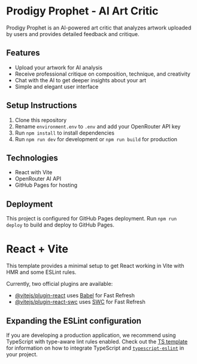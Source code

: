 # Prodigy Prophet - AI Art Critic

Prodigy Prophet is an AI-powered art critic that analyzes artwork uploaded by users and provides detailed feedback and critique.

## Features
- Upload your artwork for AI analysis
- Receive professional critique on composition, technique, and creativity
- Chat with the AI to get deeper insights about your art
- Simple and elegant user interface

## Setup Instructions
1. Clone this repository
2. Rename `environment.env` to `.env` and add your OpenRouter API key
3. Run `npm install` to install dependencies
4. Run `npm run dev` for development or `npm run build` for production

## Technologies
- React with Vite
- OpenRouter AI API
- GitHub Pages for hosting

## Deployment
This project is configured for GitHub Pages deployment. Run `npm run deploy` to build and deploy to GitHub Pages.

# React + Vite

This template provides a minimal setup to get React working in Vite with HMR and some ESLint rules.

Currently, two official plugins are available:

- [@vitejs/plugin-react](https://github.com/vitejs/vite-plugin-react/blob/main/packages/plugin-react) uses [Babel](https://babeljs.io/) for Fast Refresh
- [@vitejs/plugin-react-swc](https://github.com/vitejs/vite-plugin-react/blob/main/packages/plugin-react-swc) uses [SWC](https://swc.rs/) for Fast Refresh

## Expanding the ESLint configuration

If you are developing a production application, we recommend using TypeScript with type-aware lint rules enabled. Check out the [TS template](https://github.com/vitejs/vite/tree/main/packages/create-vite/template-react-ts) for information on how to integrate TypeScript and [`typescript-eslint`](https://typescript-eslint.io) in your project.
